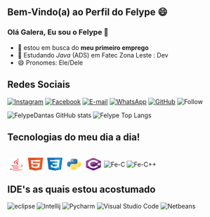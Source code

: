 ## Bem-Vindo(a) ao Perfil do Felype 😄

### Olá Galera, Eu sou o Felype 👋

- 🔭 estou em busca do <strong> meu primeiro emprego </strong>
- 🌱 Estudando <i>Java </i> (ADS) em Fatec Zona Leste : Dev 
- 😄 Pronomes: Ele/Dele

## Redes Sociais

[![Instagram](https://img.shields.io/badge/Instagram-E4405F.svg?style=for-the-badge&logo=Instagram&logoColor=white)](https://www.instagram.com/poet.ry9096/)
[![Facebook](https://img.shields.io/badge/Facebook-0866FF.svg?style=for-the-badge&logo=Facebook&logoColor=white)](https://www.facebook.com/profile.php?id=100015251503264&mibextid=ZbWKwL)
[![E-mail](https://img.shields.io/badge/Gmail-D14836?style=for-the-badge&logo=gmail&logoColor=white)](https://mail.google.com/mail/u/0/#inbox)
[![WhatsApp](https://img.shields.io/badge/WhatsApp-25D366.svg?style=for-the-badge&logo=WhatsApp&logoColor=white)](https://wa.me/qr/EOCNNKM4XUHDM1)
[![GitHub](https://img.shields.io/badge/GitHub-100000?style=for-the-badge&logo=github&logoColor=white)](https://github.com/FelypeDantas)
![Follow](https://img.shields.io/github/followers/FelypeDantas.svg?style=social&label=Follow&maxAge=2592000)

![FelypeDantas GitHub stats](https://github-readme-stats.vercel.app/api?username=FelypeDantas&show_icons=true&theme=highcontrast)
![Felype Top Langs](https://github-readme-stats.vercel.app/api/top-langs/?username=FelypeDantas&theme=blue-green)

## Tecnologias do meu dia a dia!

<div style = "Display: inline block"><br>
  <img align="center" alt="Fe-Java" height="30" width="40" src="https://raw.githubusercontent.com/devicons/devicon/master/icons/java/java-plain.svg">
  <img align="center" alt="Fe-HTML" height="30" width="40" src="https://raw.githubusercontent.com/devicons/devicon/master/icons/html5/html5-original.svg">
  <img align="center" alt="Fe-CSS" height="30" width="40" src="https://raw.githubusercontent.com/devicons/devicon/master/icons/css3/css3-original.svg">
  <img align="center" alt="Fe-Python" height="30" width="40" src="https://raw.githubusercontent.com/devicons/devicon/master/icons/python/python-original.svg">
  <img align="center" alt="Fe-Csharp" height="30" width="40" src="https://raw.githubusercontent.com/devicons/devicon/master/icons/csharp/csharp-original.svg">
  <img align="center" alt="Fe-C" height="30" width="40" src="https://img.shields.io/badge/C-00599C?style=for-the-badge&logo=c&logoColor=white">
   <img align="center" alt="Fe-C++" height="30" width="40" src="https://img.shields.io/badge/C%2B%2B-00599C?style=for-the-badge&logo=c%2B%2B&logoColor=white">
</div>

## IDE's as quais estou acostumado

![eclipse](https://img.shields.io/badge/Eclipse-2C2255?style=for-the-badge&logo=eclipse&logoColor=white)
![Intellij](https://img.shields.io/badge/IntelliJ_IDEA-000000.svg?style=for-the-badge&logo=intellij-idea&logoColor=white)
![Pycharm](https://img.shields.io/badge/PyCharm-000000.svg?&style=for-the-badge&logo=PyCharm&logoColor=white)
![Visual Studio Code](https://img.shields.io/badge/Visual_Studio_Code-0078D4?style=for-the-badge&logo=visual%20studio%20code&logoColor=white)
![Netbeans](https://img.shields.io/badge/apache%20netbeans-1B6AC6?style=for-the-badge&logo=apache%20netbeans%20IDE&logoColor=white)
